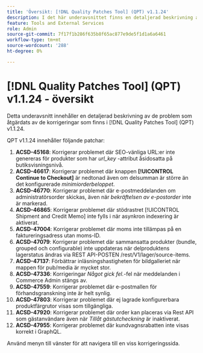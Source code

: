 ```yaml
---
title: 'Översikt: [!DNL Quality Patches Tool] (QPT) v1.1.24'
description: I det här underavsnittet finns en detaljerad beskrivning av de problem som åtgärdats av de korrigeringar som finns i  [!DNL Quality Patches Tool] (QPT) v1.1.24.
feature: Tools and External Services
role: Admin
source-git-commit: 7f17f1b286f635b8f65ac877e9de5f1d1a6a6461
workflow-type: tm+mt
source-wordcount: '288'
ht-degree: 0%

---
```


# [!DNL Quality Patches Tool] (QPT) v1.1.24 - översikt

Detta underavsnitt innehåller en detaljerad beskrivning av de problem som åtgärdats av de korrigeringar som finns i [!DNL Quality Patches Tool] (QPT) v1.1.24.

QPT v1.1.24 innehåller följande patchar:

1. **ACSD-45168**: Korrigerar problemet där SEO-vänliga URL:er inte genereras för produkter som har *url_key* -attribut åsidosatta på butiksvisningsnivå.
1. **ACSD-46617**: Korrigerar problemet där knappen **[!UICONTROL Continue to Checkout]** är nedtonad även om delsumman är större än det konfigurerade *minimiorderbeloppet*.
1. **ACSD-46770**: Korrigerar problemet där e-postmeddelanden om administratörsorder skickas, även när *bekräftelsen av e-postorder* inte är markerad.
1. **ACSD-46865**: Korrigerar problemet där stödrastret [!UICONTROL Shipment and Credit Memo] inte fylls i när asynkron indexering är aktiverat.
1. **ACSD-47004**: Korrigerar problemet där moms inte tillämpas på en faktureringsadress utan moms-ID.
1. **ACSD-47079**: Korrigerar problemet där sammansatta produkter (bundle, grouped och configurable) inte uppdateras när delproduktens lagerstatus ändras via REST API-POSTEN /rest/V1/lager/source-items.
1. **ACSD-47137**: Förbättrar inläsningshastigheten för bildgalleriet när mappen för pub/media är mycket stor.
1. **ACSD-47336**: Korrigeringar *Något gick fel.*-fel när meddelanden i Commerce Admin stängs av.
1. **ACSD-47559**: Korrigerar problemet där e-postmallen för förhandsgranskning inte är helt synlig.
1. **ACSD-47803**: Korrigerar problemet där ej lagrade konfigurerbara produktfärgrutor visas som tillgängliga.
1. **ACSD-47920**: Korrigerar problemet där order kan placeras via Rest API som gästanvändare även när *Tillåt gästutcheckning* är inaktiverat.
1. **ACSD-47955**: Korrigerar problemet där kundvagnsrabatten inte visas korrekt i GraphQL.

Använd menyn till vänster för att navigera till en viss korrigeringssida.
